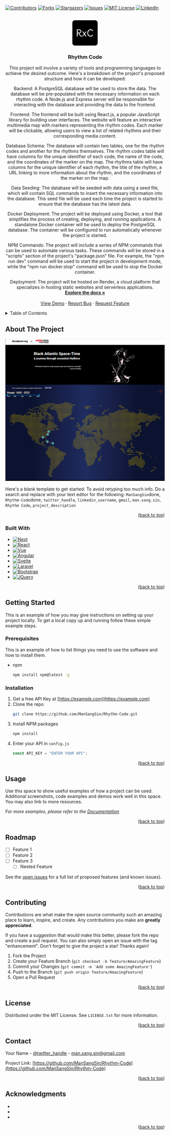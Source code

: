 <!-- Improved compatibility of back to top link: See: https://github.com/othneildrew/Best-README-Template/pull/73 -->

<a name="readme-top"></a>

<!--
*** Thanks for checking out the Best-README-Template. If you have a suggestion
*** that would make this better, please fork the repo and create a pull request
*** or simply open an issue with the tag "enhancement".
*** Don't forget to give the project a star!
*** Thanks again! Now go create something AMAZING! :D
-->

<!-- PROJECT SHIELDS -->
<!--
*** I'm using markdown "reference style" links for readability.
*** Reference links are enclosed in brackets [ ] instead of parentheses ( ).
*** See the bottom of this document for the declaration of the reference variables
*** for contributors-url, forks-url, etc. This is an optional, concise syntax you may use.
*** https://www.markdownguide.org/basic-syntax/#reference-style-links
-->

[![Contributors][contributors-shield]][contributors-url]
[![Forks][forks-shield]][forks-url]
[![Stargazers][stars-shield]][stars-url]
[![Issues][issues-shield]][issues-url]
[![MIT License][license-shield]][license-url]
[![LinkedIn][linkedin-shield]][linkedin-url]

<!-- PROJECT LOGO -->
<br />
<div align="center">
  <a href="https://github.com/ManSangSin/Rhythm-Code">
    <img src="images/logo.png" alt="Logo" width="80" height="80">
  </a>

<h3 align="center">Rhythm Code</h3>

  <p align="center">
    This project will involve a variety of tools and programming languages to achieve the desired outcome. Here's a breakdown of the project's proposed structure and how it can be developed:

Backend: A PostgreSQL database will be used to store the data. The database will be pre-populated with the necessary information on each rhythm code. A Node.js and Express server will be responsible for interacting with the database and providing the data to the frontend.

Frontend: The frontend will be built using React.js, a popular JavaScript library for building user interfaces. The website will feature an interactive multimedia map with markers representing the rhythm codes. Each marker will be clickable, allowing users to view a list of related rhythms and their corresponding media content.

Database Schema: The database will contain two tables, one for the rhythm codes and another for the rhythms themselves. The rhythm codes table will have columns for the unique identifier of each code, the name of the code, and the coordinates of the marker on the map. The rhythms table will have columns for the unique identifier of each rhythm, the title of the rhythm, a URL linking to more information about the rhythm, and the coordinates of the marker on the map.

Data Seeding: The database will be seeded with data using a seed file, which will contain SQL commands to insert the necessary information into the database. This seed file will be used each time the project is started to ensure that the database has the latest data.

Docker Deployment: The project will be deployed using Docker, a tool that simplifies the process of creating, deploying, and running applications. A standalone Docker container will be used to deploy the PostgreSQL database. The container will be configured to run automatically whenever the project is started.

NPM Commands: The project will include a series of NPM commands that can be used to automate various tasks. These commands will be stored in a "scripts" section of the project's "package.json" file. For example, the "npm run dev" command will be used to start the project in development mode, while the "npm run docker:stop" command will be used to stop the Docker container.

Deployment: The project will be hosted on Render, a cloud platform that specializes in hosting static websites and serverless applications.
<br />
<a href="https://github.com/ManSangSin/Rhythm-Code"><strong>Explore the docs »</strong></a>
<br />
<br />
<a href="https://github.com/ManSangSin/Rhythm-Code">View Demo</a>
·
<a href="https://github.com/ManSangSin/Rhythm-Code/issues">Report Bug</a>
·
<a href="https://github.com/ManSangSin/Rhythm-Code/issues">Request Feature</a>

  </p>
</div>

<!-- TABLE OF CONTENTS -->
<details>
  <summary>Table of Contents</summary>
  <ol>
    <li>
      <a href="#about-the-project">About The Project</a>
      <ul>
        <li><a href="#built-with">Built With</a></li>
      </ul>
    </li>
    <li>
      <a href="#getting-started">Getting Started</a>
      <ul>
        <li><a href="#prerequisites">Prerequisites</a></li>
        <li><a href="#installation">Installation</a></li>
      </ul>
    </li>
    <li><a href="#usage">Usage</a></li>
    <li><a href="#roadmap">Roadmap</a></li>
    <li><a href="#contributing">Contributing</a></li>
    <li><a href="#license">License</a></li>
    <li><a href="#contact">Contact</a></li>
    <li><a href="#acknowledgments">Acknowledgments</a></li>
  </ol>
</details>

<!-- ABOUT THE PROJECT -->

## About The Project

[![Product Name Screen Shot][product-screenshot]](https://example.com)

Here's a blank template to get started: To avoid retyping too much info. Do a search and replace with your text editor for the following: `ManSangSin`done, `Rhythm-Code`done, `twitter_handle`, `linkedin_username`, `gmail`, `man.sang.sin`, `Rhythm Code`, `project_description`

<p align="right">(<a href="#readme-top">back to top</a>)</p>

### Built With

- [![Next][Next.js]][Next-url]
- [![React][React.js]][React-url]
- [![Vue][Vue.js]][Vue-url]
- [![Angular][Angular.io]][Angular-url]
- [![Svelte][Svelte.dev]][Svelte-url]
- [![Laravel][Laravel.com]][Laravel-url]
- [![Bootstrap][Bootstrap.com]][Bootstrap-url]
- [![JQuery][JQuery.com]][JQuery-url]

<p align="right">(<a href="#readme-top">back to top</a>)</p>

<!-- GETTING STARTED -->

## Getting Started

This is an example of how you may give instructions on setting up your project locally.
To get a local copy up and running follow these simple example steps.

### Prerequisites

This is an example of how to list things you need to use the software and how to install them.

- npm
  ```sh
  npm install npm@latest -g
  ```

### Installation

1. Get a free API Key at [https://example.com](https://example.com)
2. Clone the repo
   ```sh
   git clone https://github.com/ManSangSin/Rhythm-Code.git
   ```
3. Install NPM packages
   ```sh
   npm install
   ```
4. Enter your API in `config.js`
   ```js
   const API_KEY = "ENTER YOUR API";
   ```

<p align="right">(<a href="#readme-top">back to top</a>)</p>

<!-- USAGE EXAMPLES -->

## Usage

Use this space to show useful examples of how a project can be used. Additional screenshots, code examples and demos work well in this space. You may also link to more resources.

_For more examples, please refer to the [Documentation](https://example.com)_

<p align="right">(<a href="#readme-top">back to top</a>)</p>

<!-- ROADMAP -->

## Roadmap

- [ ] Feature 1
- [ ] Feature 2
- [ ] Feature 3
  - [ ] Nested Feature

See the [open issues](https://github.com/ManSangSin/Rhythm-Code/issues) for a full list of proposed features (and known issues).

<p align="right">(<a href="#readme-top">back to top</a>)</p>

<!-- CONTRIBUTING -->

## Contributing

Contributions are what make the open source community such an amazing place to learn, inspire, and create. Any contributions you make are **greatly appreciated**.

If you have a suggestion that would make this better, please fork the repo and create a pull request. You can also simply open an issue with the tag "enhancement".
Don't forget to give the project a star! Thanks again!

1. Fork the Project
2. Create your Feature Branch (`git checkout -b feature/AmazingFeature`)
3. Commit your Changes (`git commit -m 'Add some AmazingFeature'`)
4. Push to the Branch (`git push origin feature/AmazingFeature`)
5. Open a Pull Request

<p align="right">(<a href="#readme-top">back to top</a>)</p>

<!-- LICENSE -->

## License

Distributed under the MIT License. See `LICENSE.txt` for more information.

<p align="right">(<a href="#readme-top">back to top</a>)</p>

<!-- CONTACT -->

## Contact

Your Name - [@twitter_handle](https://twitter.com/twitter_handle) - man.sang.sin@gmail.com

Project Link: [https://github.com/ManSangSin/Rhythm-Code](https://github.com/ManSangSin/Rhythm-Code)

<p align="right">(<a href="#readme-top">back to top</a>)</p>

<!-- ACKNOWLEDGMENTS -->

## Acknowledgments

- []()
- []()
- []()

<p align="right">(<a href="#readme-top">back to top</a>)</p>

<!-- MARKDOWN LINKS & IMAGES -->
<!-- https://www.markdownguide.org/basic-syntax/#reference-style-links -->

[contributors-shield]: https://img.shields.io/github/contributors/ManSangSin/Rhythm-Code.svg?style=for-the-badge
[contributors-url]: https://github.com/ManSangSin/Rhythm-Code/graphs/contributors
[forks-shield]: https://img.shields.io/github/forks/ManSangSin/Rhythm-Code.svg?style=for-the-badge
[forks-url]: https://github.com/ManSangSin/Rhythm-Code/network/members
[stars-shield]: https://img.shields.io/github/stars/ManSangSin/Rhythm-Code.svg?style=for-the-badge
[stars-url]: https://github.com/ManSangSin/Rhythm-Code/stargazers
[issues-shield]: https://img.shields.io/github/issues/ManSangSin/Rhythm-Code.svg?style=for-the-badge
[issues-url]: https://github.com/ManSangSin/Rhythm-Code/issues
[license-shield]: https://img.shields.io/github/license/ManSangSin/Rhythm-Code.svg?style=for-the-badge
[license-url]: https://github.com/ManSangSin/Rhythm-Code/blob/master/LICENSE.txt
[linkedin-shield]: https://img.shields.io/badge/-LinkedIn-black.svg?style=for-the-badge&logo=linkedin&colorB=555
[linkedin-url]: https://linkedin.com/in/linkedin_username
[product-screenshot]: images/screenshot.png
[Next.js]: https://img.shields.io/badge/next.js-000000?style=for-the-badge&logo=nextdotjs&logoColor=white
[Next-url]: https://nextjs.org/
[React.js]: https://img.shields.io/badge/React-20232A?style=for-the-badge&logo=react&logoColor=61DAFB
[React-url]: https://reactjs.org/
[Vue.js]: https://img.shields.io/badge/Vue.js-35495E?style=for-the-badge&logo=vuedotjs&logoColor=4FC08D
[Vue-url]: https://vuejs.org/
[Angular.io]: https://img.shields.io/badge/Angular-DD0031?style=for-the-badge&logo=angular&logoColor=white
[Angular-url]: https://angular.io/
[Svelte.dev]: https://img.shields.io/badge/Svelte-4A4A55?style=for-the-badge&logo=svelte&logoColor=FF3E00
[Svelte-url]: https://svelte.dev/
[Laravel.com]: https://img.shields.io/badge/Laravel-FF2D20?style=for-the-badge&logo=laravel&logoColor=white
[Laravel-url]: https://laravel.com
[Bootstrap.com]: https://img.shields.io/badge/Bootstrap-563D7C?style=for-the-badge&logo=bootstrap&logoColor=white
[Bootstrap-url]: https://getbootstrap.com
[JQuery.com]: https://img.shields.io/badge/jQuery-0769AD?style=for-the-badge&logo=jquery&logoColor=white
[JQuery-url]: https://jquery.com
